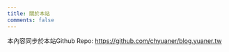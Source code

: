 ```yaml
---
title: 關於本站
comments: false
---
```

本內容同步於本站Github Repo: <https://github.com/chyuaner/blog.yuaner.tw>
<!-- md ../../README.md -->